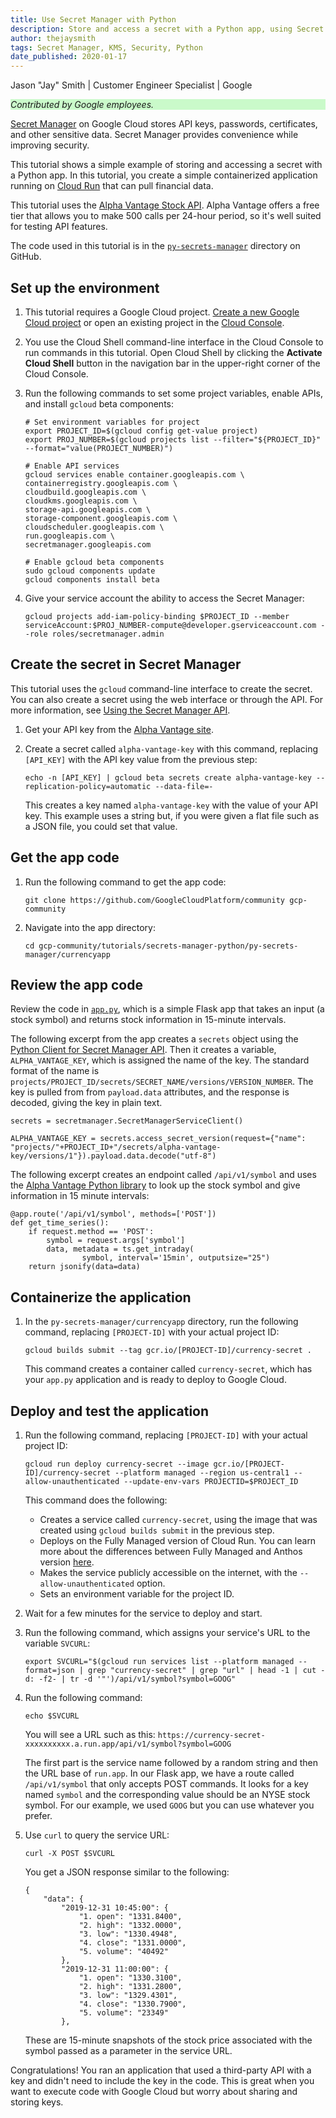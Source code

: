 ```yaml
---
title: Use Secret Manager with Python
description: Store and access a secret with a Python app, using Secret Manager.
author: thejaysmith
tags: Secret Manager, KMS, Security, Python
date_published: 2020-01-17
---
```


Jason "Jay" Smith | Customer Engineer Specialist | Google

<p style="background-color:#CAFACA;"><i>Contributed by Google employees.</i></p>

[Secret Manager](https://cloud.google.com/secret-manager/docs/) on Google Cloud stores API keys, passwords,
certificates, and other sensitive data. Secret Manager provides convenience while improving security.

This tutorial shows a simple example of storing and accessing a secret with a Python app. In this tutorial, you create a
simple containerized application running on [Cloud Run](https://cloud.google.com/run/) that can pull financial data.

This tutorial uses the [Alpha Vantage Stock API](https://www.alphavantage.co/). Alpha Vantage offers a free tier that 
allows you to make 500 calls per 24-hour period, so it's well suited for testing API features.

The code used in this tutorial is in the
[`py-secrets-manager`](https://github.com/GoogleCloudPlatform/community/tree/master/tutorials/secrets-manager-python/py-secrets-manager/currencyapp)
directory on GitHub.

## Set up the environment

1.  This tutorial requires a Google Cloud project.
    [Create a new Google Cloud project](https://cloud.google.com/resource-manager/docs/creating-managing-projects)
    or open an existing project in the [Cloud Console](https://console.cloud.google.com/cloud-resource-manager).

1.  You use the Cloud Shell command-line interface in the Cloud Console to run commands in this tutorial. Open Cloud Shell
    by clicking the **Activate Cloud Shell** button in the navigation bar in the upper-right corner of the Cloud Console.

1.  Run the following commands to set some project variables, enable APIs, and install `gcloud` beta components:

        # Set environment variables for project
        export PROJECT_ID=$(gcloud config get-value project)
        export PROJ_NUMBER=$(gcloud projects list --filter="${PROJECT_ID}" --format="value(PROJECT_NUMBER)")

        # Enable API services
        gcloud services enable container.googleapis.com \
        containerregistry.googleapis.com \
        cloudbuild.googleapis.com \
        cloudkms.googleapis.com \
        storage-api.googleapis.com \
        storage-component.googleapis.com \
        cloudscheduler.googleapis.com \
        run.googleapis.com \
        secretmanager.googleapis.com

        # Enable gcloud beta components
        sudo gcloud components update
        gcloud components install beta

1.  Give your service account the ability to access the Secret Manager:

        gcloud projects add-iam-policy-binding $PROJECT_ID --member serviceAccount:$PROJ_NUMBER-compute@developer.gserviceaccount.com --role roles/secretmanager.admin

## Create the secret in Secret Manager

This tutorial uses the `gcloud` command-line interface to create the secret. You can also create a secret using the web
interface or through the API. For more information, see
[Using the Secret Manager API](https://cloud.google.com/secret-manager/docs/how-to-use-secret-manager-api).

1.  Get your API key from the [Alpha Vantage site](https://www.alphavantage.co/support/#api-key).
1.  Create a secret called `alpha-vantage-key` with this command, replacing `[API_KEY]` with the API key value from the
    previous step:

        echo -n [API_KEY] | gcloud beta secrets create alpha-vantage-key --replication-policy=automatic --data-file=-

    This creates a key named `alpha-vantage-key` with the value of your API key. This example uses a string but, if you were
    given a flat file such as a JSON file, you could set that value.

## Get the app code

1.  Run the following command to get the app code:

        git clone https://github.com/GoogleCloudPlatform/community gcp-community

1.  Navigate into the app directory:

        cd gcp-community/tutorials/secrets-manager-python/py-secrets-manager/currencyapp

## Review the app code

Review the code in
[`app.py`](https://github.com/GoogleCloudPlatform/community/tree/master/tutorials/secrets-manager-python/py-secrets-manager/currencyapp),
which is a simple Flask app that takes an input (a stock symbol) and returns stock information in 15-minute intervals.

The following excerpt from the app creates a `secrets` object using the
[Python Client for Secret Manager API](https://github.com/googleapis/python-secret-manager). Then it creates a variable,
`ALPHA_VANTAGE_KEY`, which is assigned the name of the key. The standard format of the name is
`projects/PROJECT_ID/secrets/SECRET_NAME/versions/VERSION_NUMBER`. The key is pulled from from `payload.data` attributes,
and the response is decoded, giving the key in plain text.

    secrets = secretmanager.SecretManagerServiceClient()

    ALPHA_VANTAGE_KEY = secrets.access_secret_version(request={"name": "projects/"+PROJECT_ID+"/secrets/alpha-vantage-key/versions/1"}).payload.data.decode("utf-8")



The following excerpt creates an endpoint called `/api/v1/symbol` and uses the
[Alpha Vantage Python library](https://github.com/RomelTorres/alpha_vantage) to look up the stock symbol and give
information in 15 minute intervals:

    @app.route('/api/v1/symbol', methods=['POST'])
    def get_time_series():
        if request.method == 'POST':
            symbol = request.args['symbol']
            data, metadata = ts.get_intraday(
                    symbol, interval='15min', outputsize="25")
        return jsonify(data=data)

## Containerize the application

1.  In the `py-secrets-manager/currencyapp` directory, run the following command, replacing `[PROJECT-ID]` with your
    actual project ID:

        gcloud builds submit --tag gcr.io/[PROJECT-ID]/currency-secret .

    This command creates a container called `currency-secret`, which has your `app.py` application and is ready to deploy
    to Google Cloud.

## Deploy and test the application

1.  Run the following command, replacing `[PROJECT-ID]` with your actual project ID:

        gcloud run deploy currency-secret --image gcr.io/[PROJECT-ID]/currency-secret --platform managed --region us-central1 --allow-unauthenticated --update-env-vars PROJECTID=$PROJECT_ID

    This command does the following:

    - Creates a service called `currency-secret`, using the image that was created using `gcloud builds submit` in the
      previous step.
    - Deploys on the Fully Managed version of Cloud Run. You can learn more about the differences between
      Fully Managed and Anthos version [here](https://cloud.google.com/run/choosing-a-platform).
    - Makes the service publicly accessible on the internet, with the `--allow-unauthenticated` option.
    - Sets an environment variable for the project ID.

1.  Wait for a few minutes for the service to deploy and start.
1.  Run the following command, which assigns your service's URL to the variable `SVCURL`:

        export SVCURL="$(gcloud run services list --platform managed --format=json | grep "currency-secret" | grep "url" | head -1 | cut -d: -f2- | tr -d '"')/api/v1/symbol?symbol=GOOG"

1.  Run the following command:

        echo $SVCURL

    You will see a URL such as this:
    `https://currency-secret-xxxxxxxxxx.a.run.app/api/v1/symbol?symbol=GOOG`

    The first part is the service name followed by a random string and then the URL base of `run.app`. In our Flask app, we
    have a route called `/api/v1/symbol` that only accepts POST commands. It looks for a key named `symbol` and the
    corresponding value should be an NYSE stock symbol. For our example, we used `GOOG` but you can use whatever you prefer.

1.  Use `curl` to query the service URL:

        curl -X POST $SVCURL

    You get a JSON response similar to the following:

        {
            "data": {
                "2019-12-31 10:45:00": {
                    "1. open": "1331.8400",
                    "2. high": "1332.0000",
                    "3. low": "1330.4948",
                    "4. close": "1331.0000",
                    "5. volume": "40492"
                },
                "2019-12-31 11:00:00": {
                    "1. open": "1330.3100",
                    "2. high": "1331.2800",
                    "3. low": "1329.4301",
                    "4. close": "1330.7900",
                    "5. volume": "23349"
                },

    These are 15-minute snapshots of the stock price associated with the symbol passed as a parameter in the service URL.

Congratulations! You ran an application that used a third-party API with a key and didn't need to include the key in the
code. This is great when you want to execute code with Google Cloud but worry about sharing and storing keys.
